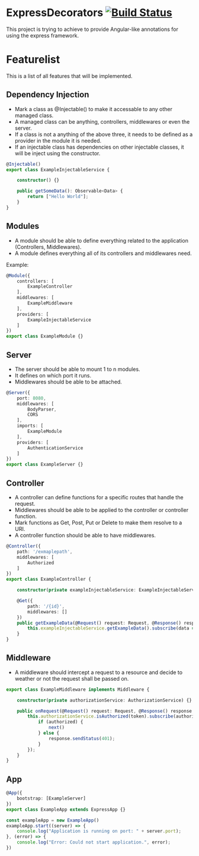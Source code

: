 # ExpressDecorators [![Build Status](https://travis-ci.org/DomenikIrrgang/ExpressDecorators.svg?branch=master)](https://travis-ci.org/DomenikIrrgang/ExpressDecorators)

This project is trying to achieve to provide Angular-like annotations for using the express framework.

# Featurelist

This is a list of all features that will be implemented.

## Dependency Injection

- Mark a class as @Injectable() to make it accessable to any other managed class.
- A managed class can be anything, controllers, middlewares or even the server.
- If a class is not a anything of the above three, it needs to be defined as a provider in the module it is needed.
- If an injectable class has dependencies on other injectable classes, it will be inject using the constructor.

```typescript
@Injectable()
export class ExampleInjectableService {

    constructor() {}

    public getSomeData(): Observable<Data> {
        return ["Hello World"];
    }
}
```

## Modules

- A module should be able to define everything related to the application (Controllers, Middlewares).
- A module defines everything all of its controllers and middlewares need. 

Example:

```typescript
@Module({
    controllers: [
        ExampleController
    ],
    middlewares: [
        ExampleMiddleware
    ],
    providers: [
        ExampleInjectableService
    ]
})
export class ExampleModule {}
```

## Server

- The server should be able to mount 1 to n modules.
- It defines on which port it runs.
- Middlewares should be able to be attached.

```typescript
@Server({
    port: 8080,
    middlewares: [
        BodyParser,
        CORS
    ],
    imports: [
        ExampleModule
    ],
    providers: [
        AuthenticationService
    ]
})
export class ExampleServer {}
```

## Controller

- A controller can define functions for a specific routes that handle the request.
- Middlewares should be able to be applied to the controller or controller function.
- Mark functions as Get, Post, Put or Delete to make them resolve to a URI.
- A controller function should be able to have middlewares.

```typescript
@Controller({
    path: '/exmaplepath',
    middlewares: [
        Authorized
    ]
})
export class ExampleController {

    constructor(private exampleInjectableService: ExampleInjectableService) {}

    @Get({
        path: '/{id}',
        middlewares: []
    })
    public getExampleData(@Request() request: Request, @Response() response: Response, @PathVariable() id: number) {
        this.exampleInjectableService.getExampleData().subscribe(data => response.send(data));
    }
}
```

## Middleware

- A middleware should intercept a request to a resource and decide to weather or not the request shall be passed on.

```typescript
export class ExampleMiddleware implements Middleware {

    constructor(private authorizationService: AuthorizationService) {}

    public onRequest(@Request() request: Request, @Response() response: Response, @NextFunction() next: NextFunction, @Header('X-Auth-Token') token: string) {
        this.authorizationService.isAuthorized(token).subscribe(authorized => {
            if (authorized) {
                next()
            } else {
                response.sendStatus(401);
            }
        });
    }
}
```

## App

```typescript
@App({
    bootstrap: [ExampleServer]
})
export class ExampleApp extends ExpressApp {}

const exampleApp = new ExampleApp()
exampleApp.start((server) => {
    console.log("Application is running on port: " + server.port);
}, (error) => {
    console.log("Error: Could not start application.", error);
})
```